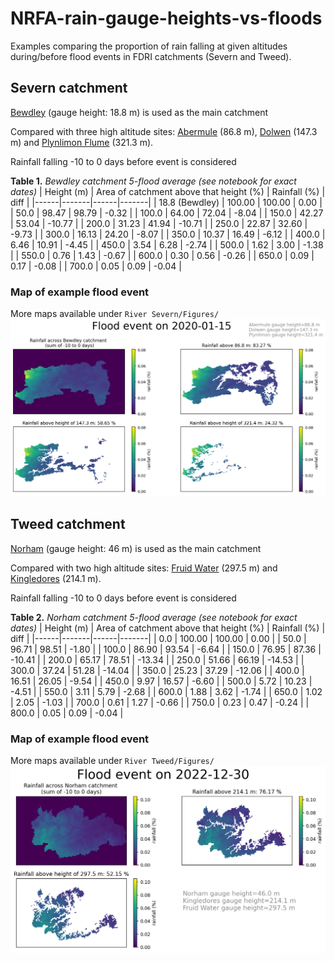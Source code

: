# NRFA-rain-gauge-heights-vs-floods
Examples comparing the proportion of rain falling at given altitudes during/before flood events in FDRI catchments (Severn and Tweed).

## Severn catchment
[Bewdley](https://nrfa.ceh.ac.uk/data/station/info/54001) (gauge height: 18.8 m) is used as the main catchment

Compared with three high altitude sites: [Abermule](https://nrfa.ceh.ac.uk/data/station/info/54014) (86.8 m), [Dolwen](https://nrfa.ceh.ac.uk/data/station/info/54080) (147.3 m) and [Plynlimon Flume](https://nrfa.ceh.ac.uk/data/station/info/54022) (321.3 m).

Rainfall falling -10 to 0 days before event is considered

**Table 1.** *Bewdley catchment 5-flood average (see notebook for exact dates)*
| Height (m) |	Area of catchment above that height (%)	| Rainfall (%) | diff |
|------|-------|------|-------|
| 18.8 (Bewdley) | 100.00 | 100.00 | 0.00 |
| 50.0 | 98.47 | 98.79 | -0.32 |
| 100.0 | 64.00 | 72.04 | -8.04 |
| 150.0 | 42.27 | 53.04 | -10.77 |
| 200.0 | 31.23 | 41.94 | -10.71 |
| 250.0 | 22.87 | 32.60 | -9.73 |
| 300.0 | 16.13 | 24.20 | -8.07 |
| 350.0 | 10.37 | 16.49 | -6.12 |
| 400.0 | 6.46 | 10.91 | -4.45 |
| 450.0 | 3.54 | 6.28 |	-2.74 |
| 500.0 | 1.62 | 3.00 |	-1.38 |
| 550.0 | 0.76 | 1.43 |	-0.67 |
| 600.0 | 0.30 | 0.56 |	-0.26 |
| 650.0 | 0.09 | 0.17 |	-0.08 |
| 700.0 | 0.05 | 0.09 |	-0.04 |

### Map of example flood event
More maps available under `River Severn/Figures/`
![bewdley_20200115_flood](River%20Severn/Figures/bewdley_2020_01_15_10d_prop_rain.png "Example flood event")


## Tweed catchment
[Norham](https://nrfa.ceh.ac.uk/data/station/info/21009) (gauge height: 46 m) is used as the main catchment

Compared with two high altitude sites: [Fruid Water](https://nrfa.ceh.ac.uk/data/station/info/21001) (297.5 m) and [Kingledores](https://nrfa.ceh.ac.uk/data/station/info/21014) (214.1 m).

Rainfall falling -10 to 0 days before event is considered

**Table 2.** *Norham catchment 5-flood average (see notebook for exact dates)*
| Height (m) |	Area of catchment above that height (%)	| Rainfall (%) | diff |
|------|-------|------|-------|
| 0.0 | 100.00 | 100.00 | 0.00 |
| 50.0 | 96.71 | 98.51 | -1.80 |
| 100.0 | 86.90 | 93.54 | -6.64 |
| 150.0 | 76.95 | 87.36 | -10.41 |
| 200.0 | 65.17 | 78.51 | -13.34 |
| 250.0 | 51.66 | 66.19 | -14.53 |
| 300.0 | 37.24 | 51.28 | -14.04 |
| 350.0 | 25.23 | 37.29 | -12.06 |
| 400.0 | 16.51 | 26.05 | -9.54 |
| 450.0 | 9.97 | 16.57 | -6.60 |
| 500.0 | 5.72 | 10.23 | -4.51 |
| 550.0 | 3.11 | 5.79 |	-2.68 |
| 600.0 | 1.88 | 3.62 |	-1.74 |
| 650.0 | 1.02 | 2.05 |	-1.03 |
| 700.0 | 0.61 | 1.27 |	-0.66 |
| 750.0 | 0.23 | 0.47 |	-0.24 |
| 800.0 | 0.05 | 0.09 |	-0.04 |

### Map of example flood event
More maps available under `River Tweed/Figures/`
![norham_20221230_flood](River%20Tweed/Figures/norham_2022_12_30_10d_prop_rain.png "Example flood event")
